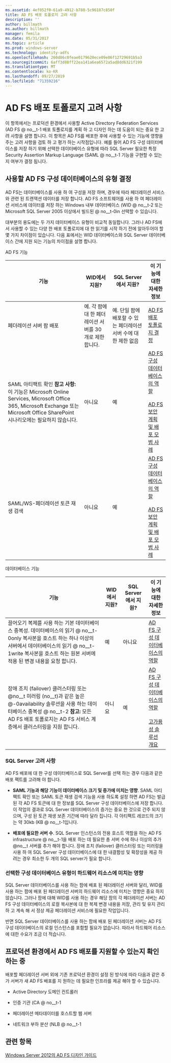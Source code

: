 ```yaml
---
ms.assetid: 4ef052f0-61a9-4912-b780-5c96187c850f
title: AD FS 배포 토폴로지 고려 사항
description: ''
author: billmath
ms.author: billmath
manager: femila
ms.date: 05/31/2017
ms.topic: article
ms.prod: windows-server
ms.technology: identity-adfs
ms.openlocfilehash: 260d86c0feae0179620ece09e06f12729691b5a3
ms.sourcegitcommit: 6aff3d88ff22ea141a6ea6572a5ad8dd6321f199
ms.translationtype: MT
ms.contentlocale: ko-KR
ms.lasthandoff: 09/27/2019
ms.locfileid: "71359216"
---
```

# <a name="ad-fs-deployment-topology-considerations"></a>AD FS 배포 토폴로지 고려 사항

이 항목에서는 프로덕션 환경에서 사용할 Active Directory Federation Services \(AD FS @ no__t-1 배포 토폴로지를 계획 하 고 디자인 하는 데 도움이 되는 중요 한 고려 사항을 설명 합니다. 이 항목은 AD FS를 배포한 후에 사용할 수 있는 기능에 영향을 주는 고려 사항을 검토 하 고 평가 하는 시작점입니다. 예를 들어 AD FS 구성 데이터베이스를 저장 하기 위해 선택한 데이터베이스 유형에 따라 SQL Server 필요한 특정 Security Assertion Markup Language \(SAML @ no__t-1 기능을 구현할 수 있는지 여부가 결정 됩니다.  

## <a name="determining-which-type-of-ad-fs-configuration-database-to-use"></a>사용할 AD FS 구성 데이터베이스의 유형 결정  
AD FS는 데이터베이스를 사용 하 여 구성을 저장 하며, 경우에 따라 페더레이션 서비스와 관련 된 트랜잭션 데이터를 저장 합니다. AD FS 소프트웨어를 사용 하 여 페더레이션 서비스에 데이터를 저장 하는 Windows 내부 데이터베이스 \(WID @ no__t-2 또는 Microsoft SQL Server 2005 이상에서 빌드된 @ no__t-0in 선택할 수 있습니다.  

대부분의 용도에는 두 가지 데이터베이스 유형이 비교적 동일합니다. 그러나 AD FS에서 사용할 수 있는 다양 한 배포 토폴로지에 대 한 읽기를 시작 하기 전에 알아두어야 할 몇 가지 차이점이 있습니다. 다음 표에서는 WID 데이터베이스와 SQL Server 데이터베이스 간에 지원 되는 기능의 차이점을 설명 합니다.  

AD FS 기능  

|기능|WID에서 지원?|SQL Server에서 지원?|이 기능에 대한 자세한 정보|  
|-----------|---------------------|----------------------------|---------------------------------------|  
|페더레이션 서버 팜 배포|예. 각 팜에 대 한 페더레이션 서버를 30 개로 제한 합니다.|예. 단일 팜에 배포할 수 있는 페더레이션 서버 수에 대한 제한 없음|[AD FS 배포 토폴로지 결정](Determine-Your-AD-FS-Deployment-Topology.md)|  
|SAML 아티팩트 확인 **참고 사항:** 이 기능은 Microsoft Online Services, Microsoft Office 365, Microsoft Exchange 또는 Microsoft Office SharePoint 시나리오에는 필요하지 않습니다.|아니요|예|[AD FS 구성 데이터베이스의 역할](../../ad-fs/technical-reference/The-Role-of-the-AD-FS-Configuration-Database.md)<br /><br />[AD FS 보안 계획 및 배포 모범 사례](Best-Practices-for-Secure-Planning-and-Deployment-of-AD-FS.md)|  
|SAML\/WS\-페더레이션 토큰 재생 검색|아니요|예|[AD FS 구성 데이터베이스의 역할](../../ad-fs/technical-reference/The-Role-of-the-AD-FS-Configuration-Database.md)<br /><br />[AD FS 보안 계획 및 배포 모범 사례](Best-Practices-for-Secure-Planning-and-Deployment-of-AD-FS.md)|  

데이터베이스 기능  

|기능|WID에서 지원?|SQL Server에서 지원?|이 기능에 대한 자세한 정보|  
|-----------|---------------------|----------------------------|---------------------------------------|  
|끌어오기 복제를 사용 하는 기본 데이터베이스 중복성. 데이터베이스의 읽기 @ no__t-0only 복사본을 호스트 하는 하나 이상의 서버에서 데이터베이스의 읽기 @ no__t-1write 복사본을 호스트 하는 원본 서버에 적용 된 변경 내용을 요청 합니다.|예|아니요|[AD FS 구성 데이터베이스의 역할](../../ad-fs/technical-reference/The-Role-of-the-AD-FS-Configuration-Database.md)|  
|장애 조치 (failover) 클러스터링 또는 @no__t 미러링 (no__t)과 같은 높은 @-0availability 솔루션을 사용 하는 데이터베이스 중복성 @ no__t-2 **참고:** 모든 AD FS 배포 토폴로지는 AD FS 서비스 계층에서 클러스터링을 지원 합니다.|아니요|예|[AD FS 구성 데이터베이스의 역할](../../ad-fs/technical-reference/The-Role-of-the-AD-FS-Configuration-Database.md)<br /><br />[고가용성 솔루션 개요](https://go.microsoft.com/fwlink/?LinkId=179853)|  

### <a name="sql-server-considerations"></a>SQL Server 고려 사항  
AD FS 배포에 대 한 구성 데이터베이스로 SQL Server를 선택 하는 경우 다음과 같은 배포 팩트를 고려해 야 합니다.  

-   **SAML 기능과 해당 기능이 데이터베이스 크기 및 증가에 미치는 영향**. SAML 아티팩트 확인 또는 SAML 토큰 재생 검색 기능을 사용 하도록 설정 하면 AD FS는 발급 된 각 AD FS 토큰에 대 한 정보를 SQL Server 구성 데이터베이스에 저장 합니다. 이 작업의 결과로 SQL Server 데이터베이스의 증가는 중요 한 것으로 간주 되지 않으며, 구성 된 토큰 재생 보존 기간에 따라 달라 집니다. 각 아티팩트 레코드의 크기는 약 30kb \(KB @ no__t-1입니다.  

-   **배포에 필요한 서버 수**. SQL Server 인스턴스의 전용 호스트 역할을 하는 AD FS infrastructure @ no__t-1을 배포 하는 데 필요한 총 서버 수에 하나 이상의 추가 @no__t 서버를 추가 해야 합니다. 장애 조치 (failover) 클러스터링 또는 미러링을 사용 하 여 SQL Server 구성 데이터베이스에 대 한 내결함성 및 확장성을 제공 하려는 경우 최소한 두 개의 SQL server가 필요 합니다.  

### <a name="how-the-configuration-database-type-you-select-may-impact-hardware-resources"></a>선택한 구성 데이터베이스 유형이 하드웨어 리소스에 미치는 영향  
SQL Server 데이터베이스를 사용 하는 팜에 배포 된 페더레이션 서버와 달리, WID를 사용 하는 팜에 배포 된 페더레이션 서버의 하드웨어 리소스에 미치는 영향은 중요 하지 않습니다. 그러나 팜에 대해 WID를 사용 하는 경우 해당 팜의 각 페더레이션 서버는 AD FS 구성 데이터베이스의 로컬 복사본에 대 한 복제 변경 내용을 저장, 관리 및 유지 관리 하 고 계속 해 서 정상 제공 페더레이션 서비스에 필요한 작업입니다.  

반면 SQL Server 데이터베이스를 사용 하는 팜에 배포 된 페더레이션 서버는 AD FS 구성 데이터베이스의 로컬 인스턴스를 포함할 필요가 없습니다. 따라서 하드웨어 리소스에 대한 수요가 조금 더 적습니다.  

## <a name="verifying-that-your-production-environment-can-support-an-ad-fs-deployment"></a>프로덕션 환경에서 AD FS 배포를 지원할 수 있는지 확인 하는 중  
배포할 페더레이션 서버 외에 기존 프로덕션 환경이 설정 된 방식에 따라 다음과 같은 추가 서버가 새 AD FS 배포를 지 원하는 데 필요한 인프라를 제공 해야 할 수 있습니다.  

-   Active Directory 도메인 컨트롤러  

-   인증 기관 \(CA @ no__t-1  

-   페더레이션 메타데이터를 호스트할 웹 서버  

-   네트워크 부하 분산 \(NLB @ no__t-1  

## <a name="see-also"></a>관련 항목
[Windows Server 2012의 AD FS 디자인 가이드](AD-FS-Design-Guide-in-Windows-Server-2012.md)
